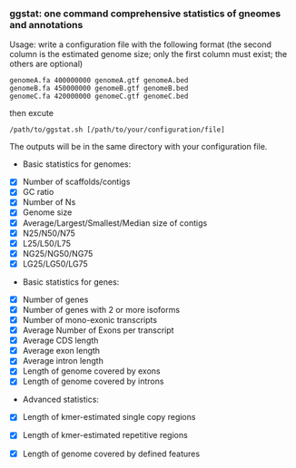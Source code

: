 ### ggstat: one command comprehensive statistics of gneomes and annotations

Usage: write a configuration file with the following format (the second column is the estimated genome size; only the first column must exist; the others are optional)

```
genomeA.fa 400000000 genomeA.gtf genomeA.bed
genomeB.fa 450000000 genomeB.gtf genomeB.bed
genomeC.fa 420000000 genomeC.gtf genomeC.bed
```

then excute 

```/path/to/ggstat.sh [/path/to/your/configuration/file]```

The outputs will be in the same directory with your configuration file.

* Basic statistics for genomes:
* [x] Number of scaffolds/contigs
* [x] GC ratio
* [x] Number of Ns
* [x] Genome size
* [x] Average/Largest/Smallest/Median size of contigs
* [x] N25/N50/N75
* [x] L25/L50/L75
* [x] NG25/NG50/NG75
* [x] LG25/LG50/LG75

* Basic statistics for genes:
* [x] Number of genes
* [x] Number of genes with 2 or more isoforms
* [x] Number of mono-exonic transcripts
* [x] Average Number of Exons per transcript
* [x] Average CDS length
* [x] Average exon length
* [x] Average intron length
* [x] Length of genome covered by exons
* [x] Length of genome covered by introns

* Advanced statistics:
* [x] Length of kmer-estimated single copy regions
* [x] Length of kmer-estimated repetitive regions
* [x] Length of genome covered by defined features



